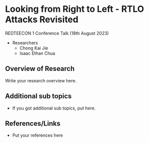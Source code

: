 # Looking from Right to Left - RTLO Attacks Revisited
REDTEECON 1 Conference Talk (18th August 2023)
- Researchers
  - Chong Kai Jie
  - Isaac Ethan Chua

## Overview of Research
Write your research overview here.

## Additional sub topics
- If you got additional sub topics, put here.

## References/Links
- Put your references here
